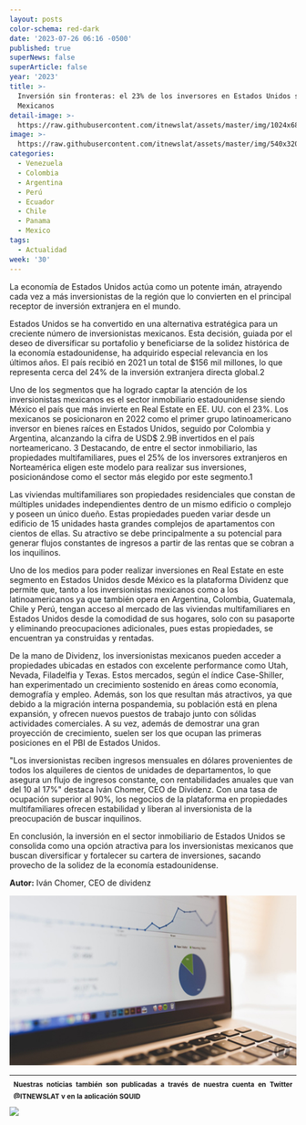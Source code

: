```yaml
---
layout: posts
color-schema: red-dark
date: '2023-07-26 06:16 -0500'
published: true
superNews: false
superArticle: false
year: '2023'
title: >-
  Inversión sin fronteras: el 23% de los inversores en Estados Unidos son
  Mexicanos
detail-image: >-
  https://raw.githubusercontent.com/itnewslat/assets/master/img/1024x680/analisis-bancarios-g.jpg
image: >-
  https://raw.githubusercontent.com/itnewslat/assets/master/img/540x320/analisis-bancarios-p.jpg
categories:
  - Venezuela
  - Colombia
  - Argentina
  - Perú
  - Ecuador
  - Chile
  - Panama
  - Mexico
tags:
  - Actualidad
week: '30'
---
```

La economía de Estados Unidos actúa como un potente imán, atrayendo cada vez a más inversionistas de la región que lo convierten en el principal receptor de inversión extranjera en el mundo.

Estados Unidos se ha convertido en una alternativa estratégica para un creciente número de inversionistas mexicanos. Esta decisión, guiada por el deseo de diversificar su portafolio y beneficiarse de la solidez histórica de la economía estadounidense, ha adquirido especial relevancia en los últimos años. El país recibió en 2021 un total de $156 mil millones, lo que representa cerca del 24% de la inversión extranjera directa global.2

Uno de los segmentos que ha logrado captar la atención de los inversionistas mexicanos es el sector inmobiliario estadounidense siendo México el país que más invierte en Real Estate en EE. UU. con el 23%. Los mexicanos se posicionaron en 2022 como el primer grupo latinoamericano inversor en bienes raíces en Estados Unidos, seguido por Colombia y Argentina, alcanzando la cifra de USD$ 2.9B invertidos en el país norteamericano. 3 Destacando, de entre el sector inmobiliario, las propiedades multifamiliares, pues el 25% de los inversores extranjeros en Norteamérica eligen este modelo para realizar sus inversiones, posicionándose como el sector más elegido por este segmento.1

Las viviendas multifamiliares son propiedades residenciales que constan de múltiples unidades independientes dentro de un mismo edificio o complejo y poseen un único dueño. Estas propiedades pueden variar desde un edificio de 15 unidades hasta grandes complejos de apartamentos con cientos de ellas. Su atractivo se debe principalmente a su potencial para generar flujos constantes de ingresos a partir de las rentas que se cobran a los inquilinos.

Uno de los medios para poder realizar inversiones en Real Estate en este segmento en Estados Unidos desde México es la plataforma Dividenz que permite que, tanto a los inversionistas mexicanos como a los latinoamericanos ya que también opera en Argentina, Colombia, Guatemala, Chile y Perú, tengan acceso al mercado de las viviendas multifamiliares en Estados Unidos desde la comodidad de sus hogares, solo con su pasaporte y eliminando preocupaciones adicionales, pues estas propiedades, se encuentran ya construidas y rentadas. 

De la mano de Dividenz, los inversionistas mexicanos pueden acceder a propiedades ubicadas en estados con excelente performance como Utah, Nevada, Filadelfia y Texas. Estos mercados, según el índice Case-Shiller, han experimentado un crecimiento sostenido en áreas como economía, demografía y empleo. Además, son los que resultan más atractivos, ya que debido a la migración interna pospandemia, su población está en plena expansión, y ofrecen nuevos puestos de trabajo junto con sólidas actividades comerciales. A su vez, además de demostrar una gran proyección de crecimiento, suelen ser los que ocupan las primeras posiciones en el PBI de Estados Unidos.

"Los inversionistas reciben ingresos mensuales en dólares provenientes de todos los alquileres de cientos de unidades de departamentos, lo que asegura un flujo de ingresos constante, con rentabilidades anuales que van del 10 al 17%" destaca Iván Chomer, CEO de Dividenz. Con una tasa de ocupación superior al 90%, los negocios de la plataforma en propiedades multifamiliares ofrecen estabilidad y liberan al inversionista de la preocupación de buscar inquilinos.

En conclusión, la inversión en el sector inmobiliario de Estados Unidos se consolida como una opción atractiva para los inversionistas mexicanos que buscan diversificar y fortalecer su cartera de inversiones, sacando provecho de la solidez de la economía estadounidense.

**Autor:** Iván Chomer, CEO de dividenz

![](https://raw.githubusercontent.com/itnewslat/assets/master/img/540x320/analisis-bancarios-p.jpg)

<table style="height: 42px;" width="569">
<tbody>
<tr>
<td style="text-align: justify;"><sub><strong>Nuestras noticias también son publicadas a través de nuestra cuenta en Twitter <a href="https://twitter.com/itnewslat?lang=es">@ITNEWSLAT</a> y en la aplicación <a href="https://squidapp.co/en/">SQUID</a></strong></sub></td>
</tr>
</tbody>
</table>
<img src="https://tracker.metricool.com/c3po.jpg?hash=56f88a41e39ab42c063cc51676587a04"/>
